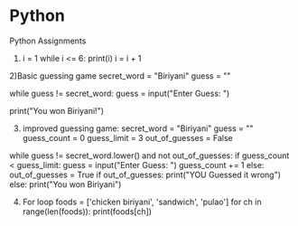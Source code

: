 # Python

Python Assignments

1) i = 1
   while i <= 6:
       print(i)
       i = i + 1 
       
2)Basic guessing game
  secret_word = "Biriyani"
  guess = ""

  while guess != secret_word:
      guess = input("Enter Guess: ")

  print("You won Biriyani!")
  
  
3) improved guessing game:
secret_word = "Biriyani"
guess = ""
guess_count = 0
guess_limit = 3
out_of_guesses = False

while guess != secret_word.lower() and not out_of_guesses:
    if guess_count < guess_limit:
        guess = input("Enter Guess: ")
        guess_count += 1
    else:
        out_of_guesses = True
if out_of_guesses:
    print("YOU Guessed it wrong")
else:
    print("You won Biriyani")
    
    
4) For loop
foods = ['chicken biriyani', 'sandwich', 'pulao']
for ch in range(len(foods)):
    print(foods[ch])
    
  
    
